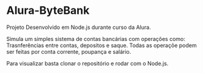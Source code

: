 # Alura-ByteBank
Projeto Desenvolvido em Node.js durante curso da Alura.

Simula um simples sistema de contas bancárias com operações como: Trasnferências entre contas, depositos e saque. 
Todas as operaçõe podem ser feitas por conta corrente, poupança e salário.

Para visualizar basta clonar o repositório e rodar com o Node.js.
